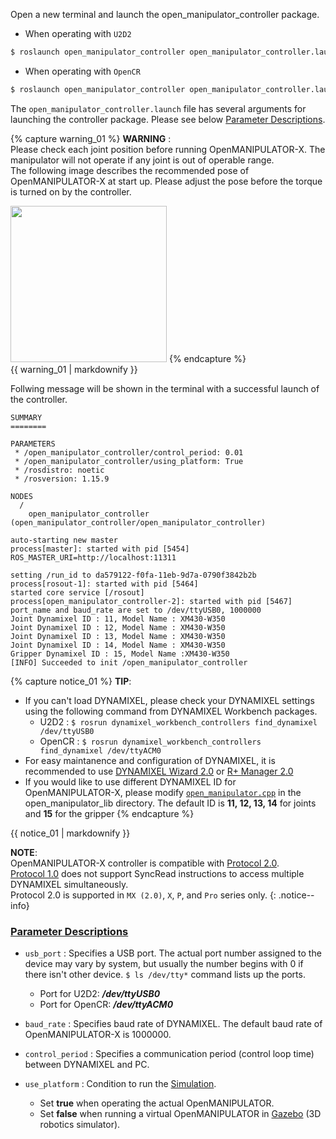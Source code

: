 Open a new terminal and launch the open_manipulator_controller package.

- When operating with `U2D2`
```bash
$ roslaunch open_manipulator_controller open_manipulator_controller.launch
```

- When operating with `OpenCR`
```bash
$ roslaunch open_manipulator_controller open_manipulator_controller.launch usb_port:=/dev/ttyACM0 baud_rate:=1000000
```

The `open_manipulator_controller.launch` file has several arguments for launching the controller package. Please see below [Parameter Descriptions](#parameter-descriptions).

{% capture warning_01 %}
**WARNING** :  
Please check each joint position before running OpenMANIPULATOR-X. The manipulator will not operate if any joint is out of operable range.  
The following image describes the recommended pose of OpenMANIPULATOR-X at start up. Please adjust the pose before the torque is turned on by the controller.
  
<img src="/assets/images/platform/openmanipulator_x/open_manipulator_start_pose.png" width="250">
{% endcapture %}
<div class="notice--warning">{{ warning_01 | markdownify }}</div>

Follwing message will be shown in the terminal with a successful launch of the controller.  

```
SUMMARY
========

PARAMETERS
 * /open_manipulator_controller/control_period: 0.01
 * /open_manipulator_controller/using_platform: True
 * /rosdistro: noetic
 * /rosversion: 1.15.9

NODES
  /
    open_manipulator_controller (open_manipulator_controller/open_manipulator_controller)

auto-starting new master
process[master]: started with pid [5454]
ROS_MASTER_URI=http://localhost:11311

setting /run_id to da579122-f0fa-11eb-9d7a-0790f3842b2b
process[rosout-1]: started with pid [5464]
started core service [/rosout]
process[open_manipulator_controller-2]: started with pid [5467]
port_name and baud_rate are set to /dev/ttyUSB0, 1000000 
Joint Dynamixel ID : 11, Model Name : XM430-W350
Joint Dynamixel ID : 12, Model Name : XM430-W350
Joint Dynamixel ID : 13, Model Name : XM430-W350
Joint Dynamixel ID : 14, Model Name : XM430-W350
Gripper Dynamixel ID : 15, Model Name :XM430-W350
[INFO] Succeeded to init /open_manipulator_controller
```

{% capture notice_01 %}
**TIP**:
- If you can't load DYNAMIXEL, please check your DYNAMIXEL settings using the following command from DYNAMIXEL Workbench packages.   
  - U2D2 : `$ rosrun dynamixel_workbench_controllers find_dynamixel /dev/ttyUSB0`  
  - OpenCR : `$ rosrun dynamixel_workbench_controllers find_dynamixel /dev/ttyACM0`  
- For easy maintanence and configuration of DYNAMIXEL, it is recommended to use [DYNAMIXEL Wizard 2.0](/docs/en/software/dynamixel/dynamixel_wizard2/) or [R+ Manager 2.0](http://emanual.robotis.com/docs/en/software/rplus2/manager/)
- If you would like to use different DYNAMIXEL ID for OpenMANIPULATOR-X, please modify [`open_manipulator.cpp`](https://github.com/ROBOTIS-GIT/open_manipulator/blob/be2859a0506b4e941a19435c0a07562b41768a27/open_manipulator_libs/src/OpenManipulator.cpp#L40) in the open_manipulator_lib directory. The default ID is **11, 12, 13, 14** for joints and **15** for the gripper
{% endcapture %}
<div class="notice--success">{{ notice_01 | markdownify }}</div>

**NOTE**:  
OpenMANIPULATOR-X controller is compatible with [Protocol 2.0](/docs/en/dxl/protocol2/).  
[Protocol 1.0](/docs/en/dxl/protocol1/) does not support SyncRead instructions to access multiple DYNAMIXEL simultaneously.  
Protocol 2.0 is supported in `MX (2.0)`, `X`, `P`, and `Pro` series only.
{: .notice--info}


### [Parameter Descriptions](#parameter-descriptions)

- `usb_port` : Specifies a USB port. The actual port number assigned to the device may vary by system, but usually the number begins with 0 if there isn't other device. `$ ls /dev/tty*` command lists up the ports.
  - Port for U2D2: ***/dev/ttyUSB0***
  - Port for OpenCR: ***/dev/ttyACM0***  
    
- `baud_rate` : Specifies baud rate of DYNAMIXEL. The default baud rate of OpenMANIPULATOR-X is 1000000.
  
- `control_period` : Specifies a communication period (control loop time) between DYNAMIXEL and PC.
 
- `use_platform` : Condition to run the [Simulation](/docs/en/platform/openmanipulator_x/ros_simulation/#ros-simulation). 
  - Set **true** when operating the actual OpenMANIPULATOR. 
  - Set **false** when running a virtual OpenMANIPULATOR in [Gazebo](/docs/en/platform/openmanipulator_x/ros_simulation/#controller-for-gazebo) (3D robotics simulator).
